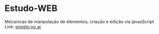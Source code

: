 # Estudo-WEB

Mecanicas de manpulação de elementos, criação e edição via javasScript
<br>
Link: <a href="https://joaovictorpeixoto.github.io/Estudo-WEB/">projeto no ar</a>

